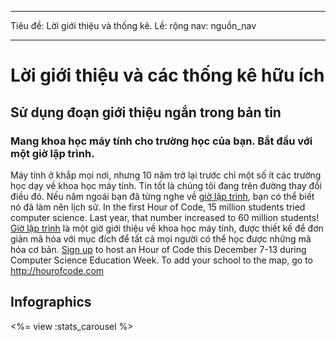 * * *

Tiêu đề: Lời giới thiệu và thống kê. Lề: rộng nav: nguồn_nav

* * *

# Lời giới thiệu và các thống kê hữu ích

## Sử dụng đoạn giới thiệu ngắn trong bản tin

### Mang khoa học máy tính cho trường học của bạn. Bắt đầu với một giờ lập trình.

Máy tính ở khắp mọi nơi, nhưng 10 năm trở lại trước chỉ một số ít các trường học dạy về khoa học máy tính. Tin tốt là chúng tôi đang trên đường thay đổi điều đó. Nếu năm ngoái bạn đã từng nghe về [giờ lập trình](<%= hoc_uri('/') %>), bạn có thể biết nó đã làm nên lịch sử. In the first Hour of Code, 15 million students tried computer science. Last year, that number increased to 60 million students! [Giờ lập trình](<%= hoc_uri('/') %>) là một giờ giới thiệu về khoa học máy tính, được thiết kế để đơn giản mã hóa với mục đích để tất cả mọi người có thể học được những mã hóa cơ bản. [Sign up](<%= hoc_uri('/') %>) to host an Hour of Code this December 7-13 during Computer Science Education Week. To add your school to the map, go to <http://hourofcode.com>

## Infographics

<%= view :stats_carousel %>